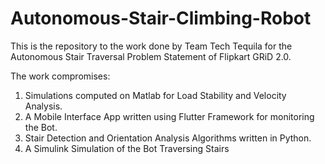 # Autonomous-Stair-Climbing-Robot
This is the repository to the work done by Team Tech Tequila for the Autonomous Stair Traversal Problem Statement of Flipkart GRiD 2.0.

The work compromises:

1. Simulations computed on Matlab for Load Stability and Velocity Analysis.
2. A Mobile Interface App written using Flutter Framework for monitoring the Bot.
3. Stair Detection and Orientation Analysis Algorithms written in Python.
4. A Simulink Simulation of the Bot Traversing Stairs
